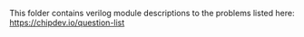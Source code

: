 This folder contains verilog module descriptions to the problems listed here:
https://chipdev.io/question-list